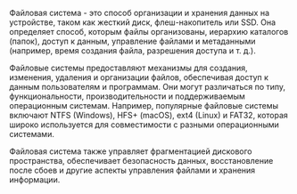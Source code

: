 Файловая система - это способ организации и хранения данных на устройстве, таком как жесткий диск, флеш-накопитель или SSD. Она определяет способ, которым файлы организованы, иерархию каталогов (папок), доступ к данным, управление файлами и метаданными (например, время создания файла, разрешения доступа и т. д.).

Файловые системы предоставляют механизмы для создания, изменения, удаления и организации файлов, обеспечивая доступ к данным пользователям и программам. Они могут различаться по типу, функциональности, производительности и поддерживаемым операционным системам. Например, популярные файловые системы включают NTFS (Windows), HFS+ (macOS), ext4 (Linux) и FAT32, которая широко используется для совместимости с разными операционными системами.

Файловая система также управляет фрагментацией дискового пространства, обеспечивает безопасность данных, восстановление после сбоев и другие аспекты управления файлами и хранения информации.